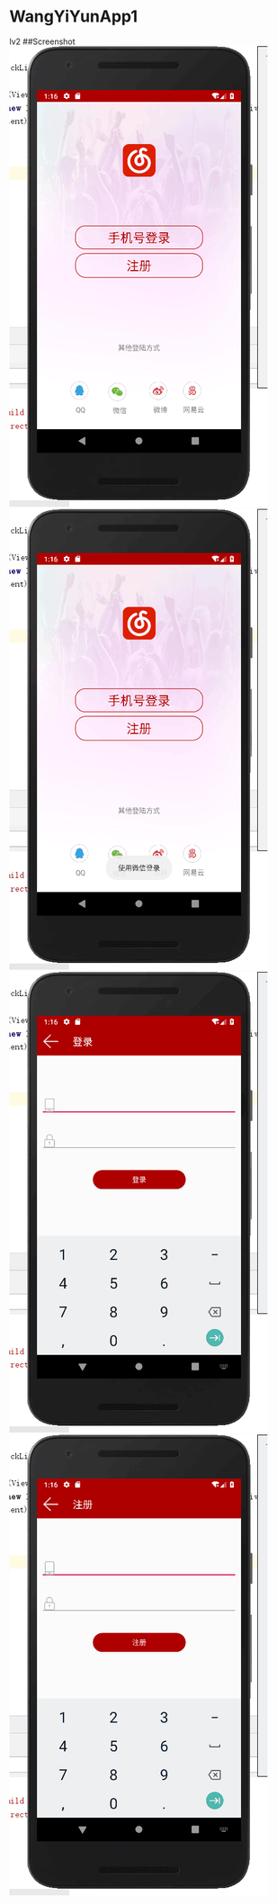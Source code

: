 # WangYiYunApp1
lv2
##Screenshot  
 ![image](https://github.com/zzzzzzdy/WangYiYunApp1/raw/master/Screenshot/3.png)  
 ![image](https://github.com/zzzzzzdy/WangYiYunApp1/raw/master/Screenshot/2.png)  
 ![image](https://github.com/zzzzzzdy/WangYiYunApp1/raw/master/Screenshot/4.png)  
 ![image](https://github.com/zzzzzzdy/WangYiYunApp1/raw/master/Screenshot/1.png)  
